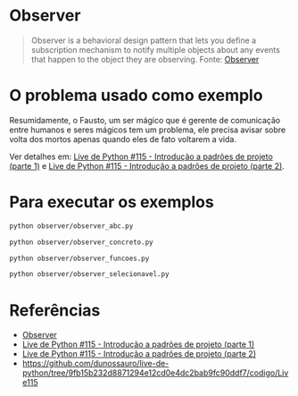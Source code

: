 # Observer

> Observer is a behavioral design pattern that lets you define a subscription mechanism to notify multiple 
> objects about any events that happen to the object they are observing.
Fonte: [Observer](https://refactoring.guru/design-patterns/observer)


# O problema usado como exemplo


Resumidamente, o Fausto, um ser mágico que é gerente de comunicação entre humanos e seres mágicos tem um problema,
ele precisa avisar sobre volta dos mortos apenas quando eles de fato voltarem a vida.  

Ver detalhes em: [Live de Python #115 - Introdução a padrões de projeto (parte 1)](https://www.youtube.com/watch?v=fG5pYDVm8_M&list=PLOQgLBuj2-3IPHFlBmqhtbM4vLJg9tob4&t=3452s)
e [Live de Python #115 - Introdução a padrões de projeto (parte 2)](https://www.youtube.com/embed/neXiofJ5Eis?start=0&end=735&version=3).


# Para executar os exemplos

```bash
python observer/observer_abc.py
```

```bash
python observer/observer_concreto.py
```

```bash
python observer/observer_funcoes.py
```

```bash
python observer/observer_selecionavel.py
```


# Referências

- [Observer](https://refactoring.guru/design-patterns/observer)
- [Live de Python #115 - Introdução a padrões de projeto (parte 1)](https://www.youtube.com/embed/fG5pYDVm8_M?start=2615&end=3189&version=3)
- [Live de Python #115 - Introdução a padrões de projeto (parte 2)](https://www.youtube.com/embed/neXiofJ5Eis?start=0&end=735&version=3)
- https://github.com/dunossauro/live-de-python/tree/9fb15b232d8871294e12cd0e4dc2bab9fc90ddf7/codigo/Live115
